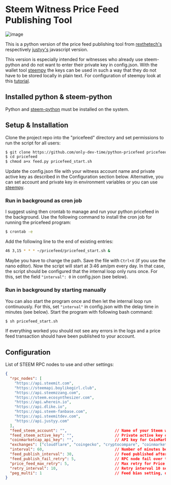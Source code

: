 # Steem Witness Price Feed Publishing Tool

![image](https://user-images.githubusercontent.com/1764434/173547905-6366f5eb-22dc-4327-bbda-6a4cc4cd3b96.png)

This is a python version of the price feed publishing tool from [rexthetech's](https://github.com/rexthetech/pricefeed) respectively [justyy's](https://github.com/DoctorLai/pricefeed) javascript version.

This version is especially intended for witnesses who already use steem-python and do not want to enter their private key in config.json. With the wallet tool [steempy](https://steem.readthedocs.io/en/latest/cli.html) the keys can be used in such a way that they do not have to be stored locally in plain text. For configuration of steempy look at this [tutorial](https://steemit.com/utopian-io/@steempytutorials/part-1-how-to-configure-the-steempy-cli-wallet-and-upvote-an-article-with-steem-python).

## Installed python & steem-python

Python and [steem-python](https://github.com/steemit/steem-python) must be installed on the system.

## Setup & Installation

Clone the project repo into the "pricefeed" directory and set permissions to run the script for all users:

```bash
$ git clone https://github.com/only-dev-time/python-pricefeed pricefeed
$ cd pricefeed
$ chmod a+x feed.py pricefeed_start.sh
```

Update the config.json file with your witness account name and private active key as described in the Configuration section below. Alternative, you can set account and private key in environment variables or you can use [steempy](https://github.com/steemit/steem-python/blob/master/docs/cli.rst).

### Run in background as cron job

I suggest using then crontab to manage and run your python pricefeed in the background. Use the following command to install the cron job for running the pricefeed program:

```bash
$ crontab -e
```

Add the following line to the end of existing entries:

```bash
46 3,15 * * * ~/pricefeed/pricefeed_start.sh &
```

Maybe you have to change the path. Save the file with <code>Ctrl+X</code> (if you use the nano editor). Now the script will start at 3:46 am/pm every day. In that case, the script should be configured that the internal loop only runs once. For this, set the field <code>"interval": 0</code> in config.json (see below).

### Run in background by starting manually

You can also start the program once and then let the internal loop run continuously. For this, set <code>"interval"</code> in config.json with the delay time in minutes (see below).
Start the program with following bash command:

```bash
$ sh pricefeed_start.sh
```

If everything worked you should not see any errors in the logs and a price feed transaction should have been published to your account.

## Configuration

List of STEEM RPC nodes to use and other settings:

```json
{
  "rpc_nodes": [
    "https://api.steemit.com",
    "https://steemapi.boylikegirl.club",
    "https://api.steemzzang.com",
    "https://steem.ecosynthesizer.com",
    "https://api.wherein.io",
    "https://api.dlike.io",
    "https://api.steem-fanbase.com",
    "https://api.steemitdev.com",
    "https://api.justyy.com"
  ],
  "feed_steem_account": "",                     // Name of your Steem witness account - if left empty, then should be set in env.
  "feed_steem_active_key": "",                  // Private active key of your Steem witness account - if left empty, then should be set in env or in steempy
  "coinmarketcap_api_key": "",                  // API key for CoinMarketCap; required if using "coinmarketcap" in exchange list below. Set in env if empty.
  "exchanges": ["cloudflare", "coingecko", "cryptocompare", "coinmarketcap"],  // List of exchanges to use. Will publish an average of all exchanges in the list.
  "interval": 60,                               // Number of minutes between feed publishes
  "feed_publish_interval": 30,                  // Feed published after 30 seconds of price feed - not necessary in python
  "feed_publish_fail_retry": 5,                 // RPC node fail over to next after 5 retries - not necessary in python
  "price_feed_max_retry": 5,                    // Max retry for Price Feed API
  "retry_interval": 10,                         // Retry interval 10 seconds
  "peg_multi": 1                                // Feed bias setting, quote will be set to 1 / peg_multi
}
```
